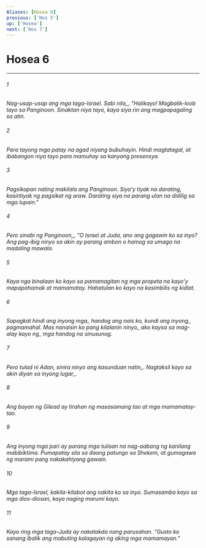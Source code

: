 ```yaml
---
Aliases: [Hosea 6]
previous: ['Hos 5']
up: ['Hosea']
next: ['Hos 7']
---
```

# Hosea 6

***






















###### 1 










<i class="trans-change">Nag-usap-usap ang mga taga-Israel. Sabi nila,_ "Halikayo! Magbalik-loob tayo sa Panginoon. Sinaktan niya tayo, kaya siya rin ang magpapagaling sa atin. 





















###### 2 










Para tayong mga patay na agad niyang bubuhayin. Hindi magtatagal, at ibabangon niya tayo para mamuhay sa kanyang presensya. 





















###### 3 










Pagsikapan nating makilala ang Panginoon. Siyaʼy tiyak na darating, kasintiyak ng pagsikat ng araw. Darating siya na parang ulan na didilig sa mga lupain." 





















###### 4 










<i class="trans-change">Pero sinabi ng Panginoon,_ "O Israel at Juda, ano ang gagawin ko sa inyo? Ang pag-ibig ninyo sa akin ay parang ambon o hamog sa umaga na madaling mawala. 





















###### 5 










Kaya nga binalaan ko kayo sa pamamagitan ng mga propeta na kayoʼy mapapahamak at mamamatay. Hahatulan ko kayo na kasimbilis ng kidlat. 





















###### 6 










Sapagkat hindi ang <i class="trans-change">inyong mga_ handog ang nais ko, kundi ang <i class="trans-change">inyong_ pagmamahal. Mas nanaisin ko pang kilalanin <i class="trans-change">ninyo_ ako kaysa sa <i class="trans-change">mag-alay kayo ng_ mga handog na sinusunog. 





















###### 7 










Pero tulad ni Adan, sinira ninyo ang kasunduan <i class="trans-change">natin_. Nagtaksil kayo sa akin diyan <i class="trans-change">sa inyong lugar_. 





















###### 8 










Ang bayan ng Gilead ay tirahan ng masasamang tao at mga mamamatay-tao. 





















###### 9 










Ang inyong mga pari ay parang mga tulisan na nag-aabang ng kanilang mabibiktima. Pumapatay sila sa daang patungo sa Shekem, at gumagawa ng marami pang nakakahiyang gawain. 





















###### 10 










Mga taga-Israel, kakila-kilabot ang nakita ko sa inyo. Sumasamba kayo sa mga dios-diosan, kaya naging marumi kayo. 





















###### 11 










Kayo ring mga taga-Juda ay nakatakda nang parusahan. "Gusto ko sanang ibalik ang mabuting kalagayan ng aking mga mamamayan."
